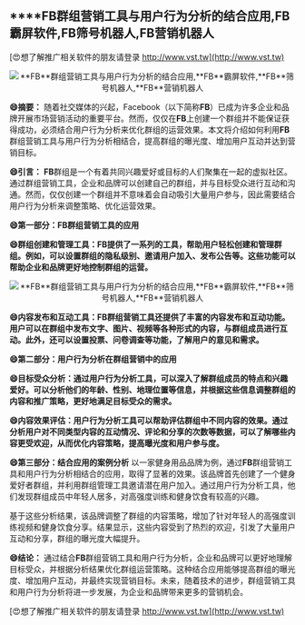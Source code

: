 ## ****FB**群组营销工具与用户行为分析的结合应用,**FB**霸屏软件,**FB**筛号机器人,**FB**营销机器人**

[😍想了解推广相关软件的朋友请登录 http://www.vst.tw](http://www.vst.tw)

 <center><img src="https://vst.tw/MP4/tuiguang/png/8.png" alt="**FB**群组营销工具与用户行为分析的结合应用,**FB**霸屏软件,**FB**筛号机器人,**FB**营销机器人"></center>

**😄摘要：**
随着社交媒体的兴起，Facebook（以下简称**FB**）已成为许多企业和品牌开展市场营销活动的重要平台。然而，仅仅在**FB**上创建一个群组并不能保证获得成功，必须结合用户行为分析来优化群组的运营效果。本文将介绍如何利用**FB**群组营销工具与用户行为分析相结合，提高群组的曝光度、增加用户互动并达到营销目标。

**😄引言：**
**FB**群组是一个有着共同兴趣爱好或目标的人们聚集在一起的虚拟社区。通过群组营销工具，企业和品牌可以创建自己的群组，并与目标受众进行互动和沟通。然而，仅仅创建一个群组并不意味着会自动吸引大量用户参与，因此需要结合用户行为分析来调整策略、优化运营效果。

**😄第一部分：**FB**群组营销工具的应用**

**😄群组创建和管理工具：**FB**提供了一系列的工具，帮助用户轻松创建和管理群组。例如，可以设置群组的隐私级别、邀请用户加入、发布公告等。这些功能可以帮助企业和品牌更好地控制群组的运营。**

 <center><img src="https://vst.tw/MP4/tuiguang/png/2.png" alt="**FB**群组营销工具与用户行为分析的结合应用,**FB**霸屏软件,**FB**筛号机器人,**FB**营销机器人"></center>

**😄内容发布和互动工具：**FB**群组营销工具还提供了丰富的内容发布和互动功能。用户可以在群组中发布文字、图片、视频等各种形式的内容，与群组成员进行互动。此外，还可以设置投票、问卷调查等功能，了解用户的意见和需求。**

**😄第二部分：用户行为分析在群组营销中的应用**

**😄目标受众分析：通过用户行为分析工具，可以深入了解群组成员的特点和兴趣爱好。可以分析他们的年龄、性别、地理位置等信息，并根据这些信息调整群组的内容和推广策略，更好地满足目标受众的需求。**

**😄内容效果评估：用户行为分析工具可以帮助评估群组中不同内容的效果。通过分析用户对不同类型内容的互动情况、评论和分享的次数等数据，可以了解哪些内容更受欢迎，从而优化内容策略，提高曝光度和用户参与度。**

**😄第三部分：结合应用的案例分析**
以一家健身用品品牌为例，通过**FB**群组营销工具和用户行为分析相结合的应用，取得了显著的效果。该品牌首先创建了一个健身爱好者群组，并利用群组管理工具邀请潜在用户加入。通过用户行为分析工具，他们发现群组成员中年轻人居多，对高强度训练和健身饮食有较高的兴趣。

基于这些分析结果，该品牌调整了群组的内容策略，增加了针对年轻人的高强度训练视频和健身饮食分享。结果显示，这些内容受到了热烈的欢迎，引发了大量用户互动和分享，群组的曝光度大幅提升。

**😄结论：**
通过结合**FB**群组营销工具和用户行为分析，企业和品牌可以更好地理解目标受众，并根据分析结果优化群组运营策略。这种结合应用能够提高群组的曝光度、增加用户互动，并最终实现营销目标。未来，随着技术的进步，群组营销工具和用户行为分析将进一步发展，为企业和品牌带来更多的营销机会。

[😍想了解推广相关软件的朋友请登录 http://www.vst.tw](http://www.vst.tw)



